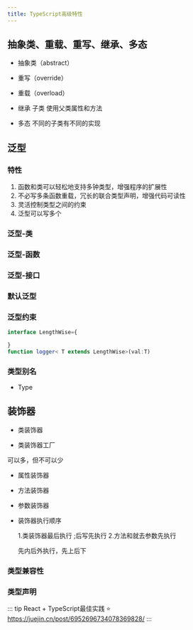 ```yaml
---
title: TypeScript高级特性
---
```


## 抽象类、重载、重写、继承、多态

- 抽象类（abstract）

- 重写（override）

- 重载（overload）

- 继承
  子类 使用父类属性和方法
  
- 多态
  不同的子类有不同的实现

## 泛型

### 特性

1. 函数和类可以轻松地支持多钟类型，增强程序的扩展性
2. 不必写多条函数重载，冗长的联合类型声明，增强代码可读性
3. 灵活控制类型之间的约束
4. 泛型可以写多个

### 泛型-类

### 泛型-函数

### 泛型-接口

### 默认泛型

### 泛型约束

```ts
interface LengthWise={

}
function logger< T extends LengthWise>(val:T)
```

### 类型别名

- Type

## 装饰器

- 类装饰器

- 类装饰器工厂

可以多，但不可以少

- 属性装饰器
- 方法装饰器
- 参数装饰器
- 装饰器执行顺序

  1.类装饰器最后执行 ;后写先执行 2.方法和就去参数先执行

  先内后外执行，先上后下

### 类型兼容性

### 类型声明

::: tip
React + TypeScript最佳实践 ⭐️
<https://juejin.cn/post/6952696734078369828/>
:::
